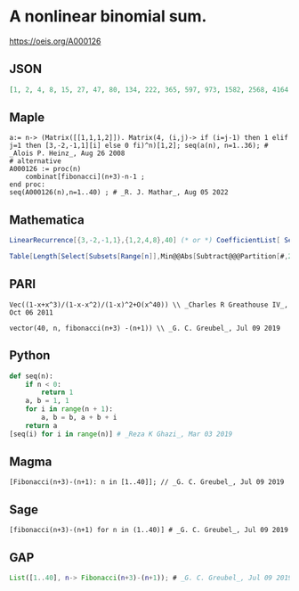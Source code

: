 # A nonlinear binomial sum\.
https://oeis.org/A000126
## JSON
```JSON
[1, 2, 4, 8, 15, 27, 47, 80, 134, 222, 365, 597, 973, 1582, 2568, 4164, 6747, 10927, 17691, 28636, 46346, 75002, 121369, 196393, 317785, 514202, 832012, 1346240, 2178279, 3524547, 5702855, 9227432, 14930318, 24157782, 39088133, 63245949]
```
## Maple
```Maple
a:= n-> (Matrix([[1,1,1,2]]). Matrix(4, (i,j)-> if (i=j-1) then 1 elif j=1 then [3,-2,-1,1][i] else 0 fi)^n)[1,2]; seq(a(n), n=1..36); # _Alois P. Heinz_, Aug 26 2008
# alternative
A000126 := proc(n)
    combinat[fibonacci](n+3)-n-1 ;
end proc:
seq(A000126(n),n=1..40) ; # _R. J. Mathar_, Aug 05 2022
```
## Mathematica
```Mathematica
LinearRecurrence[{3,-2,-1,1},{1,2,4,8},40] (* or *) CoefficientList[ Series[-(1-x+x^3)/((x^2+x-1)(x-1)^2),{x,0,40}],x]  (* _Harvey P. Dale_, Apr 24 2011 *)
```
```Mathematica
Table[Length[Select[Subsets[Range[n]],Min@@Abs[Subtract@@@Partition[#,2,1,1]]>1&]],{n,15}] (* _Gus Wiseman_, Feb 10 2019 *)
```
## PARI
```PARI
Vec((1-x+x^3)/(1-x-x^2)/(1-x)^2+O(x^40)) \\ _Charles R Greathouse IV_, Oct 06 2011
```
```PARI
vector(40, n, fibonacci(n+3) -(n+1)) \\ _G. C. Greubel_, Jul 09 2019
```
## Python
```Python
def seq(n):
    if n < 0:
        return 1
    a, b = 1, 1
    for i in range(n + 1):
        a, b = b, a + b + i
    return a
[seq(i) for i in range(n)] # _Reza K Ghazi_, Mar 03 2019
```
## Magma
```Magma
[Fibonacci(n+3)-(n+1): n in [1..40]]; // _G. C. Greubel_, Jul 09 2019
```
## Sage
```Sage
[fibonacci(n+3)-(n+1) for n in (1..40)] # _G. C. Greubel_, Jul 09 2019
```
## GAP
```GAP
List([1..40], n-> Fibonacci(n+3)-(n+1)); # _G. C. Greubel_, Jul 09 2019
```
